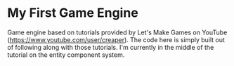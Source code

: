 # My First Game Engine
Game engine based on tutorials provided by Let's Make Games on YouTube (https://www.youtube.com/user/creaper). The code here is simply built out of following along with those tutorials. I'm currently in the middle of the tutorial on the entity component system.